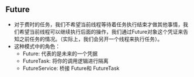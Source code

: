 ## Future

-  对于费时的任务，我们不希望当前线程等待着任务执行结束才做其他事情，我们希望当前线程可以继续执行后面的操作，我们通过Future对象这个凭证来告知之前任务的情况。（实际上，我们会另开一个线程来执行任务）。
- 这种模式中的角色：
  - Future: 代表的是未来的一个凭据
  - FutureTask: 将你的调用逻辑进行隔离
  - FutureService: 桥接 Future和 FutureTask

